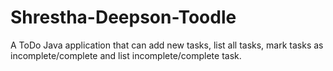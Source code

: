 # Shrestha-Deepson-Toodle

A ToDo Java application that can add new tasks, list all tasks, mark tasks as incomplete/complete and list incomplete/complete task.
